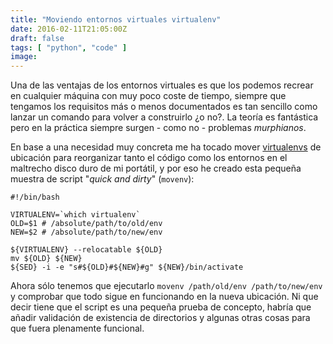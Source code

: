 ```yaml
---
title: "Moviendo entornos virtuales virtualenv"
date: 2016-02-11T21:05:00Z
draft: false
tags: [ "python", "code" ]
image: 
---
```


<p>Una de las ventajas de los entornos virtuales es que los podemos recrear en cualquier m&aacute;quina con muy poco coste de tiempo, siempre que tengamos los requisitos m&aacute;s o menos documentados es tan sencillo como lanzar un comando para volver a construirlo &iquest;o no?. La teor&iacute;a es fant&aacute;stica pero en la pr&aacute;ctica siempre surgen - como no - problemas <em>murphianos</em>.</p>
<p>En base a una necesidad muy concreta me ha tocado mover <a href="https://github.com/pypa/virtualenv">virtualenvs</a> de ubicaci&oacute;n para reorganizar tanto el c&oacute;digo como los entornos en el maltrecho disco duro de mi port&aacute;til, y por eso he creado esta peque&ntilde;a muestra de script "<em>quick and dirty</em>" (<code>movenv</code>):</p>

```
#!/bin/bash

VIRTUALENV=`which virtualenv`
OLD=$1 # /absolute/path/to/old/env
NEW=$2 # /absolute/path/to/new/env

${VIRTUALENV} --relocatable ${OLD}
mv ${OLD} ${NEW}
${SED} -i -e "s#${OLD}#${NEW}#g" ${NEW}/bin/activate
```

<p>Ahora s&oacute;lo tenemos que ejecutarlo <code>movenv /path/old/env /path/to/new/env</code> y comprobar que todo sigue en funcionando en la nueva ubicaci&oacute;n. Ni que decir tiene que el script es una peque&ntilde;a prueba de concepto, habr&iacute;a que a&ntilde;adir validaci&oacute;n de existencia de directorios y algunas otras cosas para que fuera plenamente funcional.</p>

